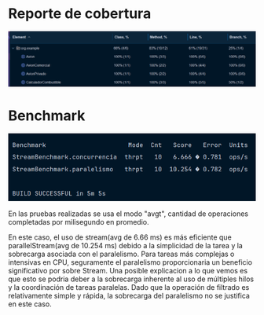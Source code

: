 # Reporte de cobertura

![image](https://github.com/valvoMartin/ucse-prog2-2023-U2-ValvoMartin/blob/main/Ejemplo/assets/Screenshot%202024-07-28%20211807.png)

# Benchmark
![image](https://github.com/valvoMartin/ucse-prog2-2023-U2-ValvoMartin/blob/main/Ejemplo/assets/Screenshot%202024-07-28%20215856.png)

En las pruebas realizadas se usa el modo "avgt", cantidad de operaciones completadas por milisegundo en promedio.

En este caso, el uso de stream(avg de 6.66 ms) es más eficiente que parallelStream(avg de 10.254 ms) debido a la simplicidad de la tarea y la sobrecarga asociada con el paralelismo. Para tareas más complejas o intensivas en CPU, seguramente el paralelismo proporcionaria un beneficio significativo por sobre Stream.
Una posible explicacion a lo que vemos es que esto se podria deber a la sobrecarga inherente al uso de múltiples hilos y la coordinación de tareas paralelas. Dado que la operación de filtrado es relativamente simple y rápida, la sobrecarga del paralelismo no se justifica en este caso.

